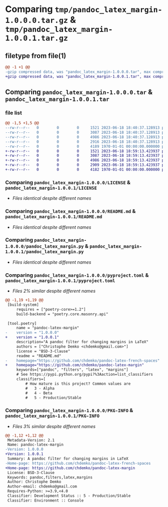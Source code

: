 # Comparing `tmp/pandoc_latex_margin-1.0.0.0.tar.gz` & `tmp/pandoc_latex_margin-1.0.0.1.tar.gz`

## filetype from file(1)

```diff
@@ -1 +1 @@
-gzip compressed data, was "pandoc_latex_margin-1.0.0.0.tar", max compression
+gzip compressed data, was "pandoc_latex_margin-1.0.0.1.tar", max compression
```

## Comparing `pandoc_latex_margin-1.0.0.0.tar` & `pandoc_latex_margin-1.0.0.1.tar`

### file list

```diff
@@ -1,5 +1,5 @@
--rw-r--r--   0        0        0     1521 2023-06-18 18:40:37.128913 pandoc_latex_margin-1.0.0.0/LICENSE
--rw-r--r--   0        0        0     3087 2023-06-18 18:40:37.128913 pandoc_latex_margin-1.0.0.0/README.md
--rw-r--r--   0        0        0     4986 2023-06-18 18:40:37.128913 pandoc_latex_margin-1.0.0.0/pandoc_latex_margin.py
--rw-r--r--   0        0        0     2916 2023-06-18 18:40:37.128913 pandoc_latex_margin-1.0.0.0/pyproject.toml
--rw-r--r--   0        0        0     4189 1970-01-01 00:00:00.000000 pandoc_latex_margin-1.0.0.0/PKG-INFO
+-rw-r--r--   0        0        0     1521 2023-06-18 18:59:13.423937 pandoc_latex_margin-1.0.0.1/LICENSE
+-rw-r--r--   0        0        0     3087 2023-06-18 18:59:13.423937 pandoc_latex_margin-1.0.0.1/README.md
+-rw-r--r--   0        0        0     4986 2023-06-18 18:59:13.423937 pandoc_latex_margin-1.0.0.1/pandoc_latex_margin.py
+-rw-r--r--   0        0        0     2909 2023-06-18 18:59:13.423937 pandoc_latex_margin-1.0.0.1/pyproject.toml
+-rw-r--r--   0        0        0     4182 1970-01-01 00:00:00.000000 pandoc_latex_margin-1.0.0.1/PKG-INFO
```

### Comparing `pandoc_latex_margin-1.0.0.0/LICENSE` & `pandoc_latex_margin-1.0.0.1/LICENSE`

 * *Files identical despite different names*

### Comparing `pandoc_latex_margin-1.0.0.0/README.md` & `pandoc_latex_margin-1.0.0.1/README.md`

 * *Files identical despite different names*

### Comparing `pandoc_latex_margin-1.0.0.0/pandoc_latex_margin.py` & `pandoc_latex_margin-1.0.0.1/pandoc_latex_margin.py`

 * *Files identical despite different names*

### Comparing `pandoc_latex_margin-1.0.0.0/pyproject.toml` & `pandoc_latex_margin-1.0.0.1/pyproject.toml`

 * *Files 2% similar despite different names*

```diff
@@ -1,19 +1,19 @@
 [build-system]
     requires = ["poetry-core>=1.2"]
     build-backend = "poetry.core.masonry.api"
 
 [tool.poetry]
     name = "pandoc-latex-margin"
-    version = "1.0.0.0"
+    version = "1.0.0.1"
     description="A pandoc filter for changing margins in LaTeX"
     authors = ["Christophe Demko <chdemko@gmail.com>"]
     license = "BSD-3-Clause"
     readme = "README.md"
-    homepage="https://github.com/chdemko/pandoc-latex-french-spaces"
+    homepage="https://github.com/chdemko/pandoc-latex-margin"
     keywords=["pandoc", "filters", "latex", "margins"]
     # See https://pypi.python.org/pypi?%3Aaction=list_classifiers
     classifiers=[
         # How mature is this project? Common values are
         #   3 - Alpha
         #   4 - Beta
         #   5 - Production/Stable
```

### Comparing `pandoc_latex_margin-1.0.0.0/PKG-INFO` & `pandoc_latex_margin-1.0.0.1/PKG-INFO`

 * *Files 3% similar despite different names*

```diff
@@ -1,12 +1,12 @@
 Metadata-Version: 2.1
 Name: pandoc-latex-margin
-Version: 1.0.0.0
+Version: 1.0.0.1
 Summary: A pandoc filter for changing margins in LaTeX
-Home-page: https://github.com/chdemko/pandoc-latex-french-spaces
+Home-page: https://github.com/chdemko/pandoc-latex-margin
 License: BSD-3-Clause
 Keywords: pandoc,filters,latex,margins
 Author: Christophe Demko
 Author-email: chdemko@gmail.com
 Requires-Python: >=3.9,<4.0
 Classifier: Development Status :: 5 - Production/Stable
 Classifier: Environment :: Console
```

